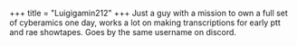 +++
title = "Luigigamin212"
+++
Just a guy with a mission to own a full set of cyberamics one day, works a lot on making transcriptions for early ptt and rae showtapes. Goes by the same username on discord.
